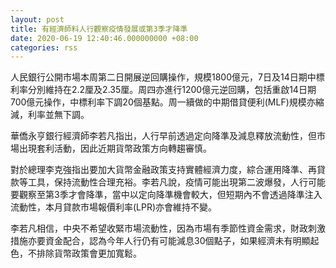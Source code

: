 ```yaml
---
layout: post
title: 有經濟師料人行觀察疫情發展或第3季才降準
date: 2020-06-19 12:40:46.000000000 +08:00
categories: rss
---
```


人民銀行公開市場本周第二日開展逆回購操作，規模1800億元，7日及14日期中標利率分別維持在2.2厘及2.35厘。周四亦進行1200億元逆回購，包括重啟14日期700億元操作，中標利率下調20個基點。周一續做的中期借貸便利(MLF)規模亦縮減，利率並無下調。

華僑永亨銀行經濟師李若凡指出，人行早前透過定向降準及減息釋放流動性，但市場出現套利活動，因此近期貨幣政策方向轉趨審慎。

對於總理李克強指出要加大貨幣金融政策支持實體經濟力度，綜合運用降準、再貸款等工具，保持流動性合理充裕。李若凡說，疫情可能出現第二波爆發，人行可能要觀察至第3季才會降準，當中以定向降準機會較大，但短期內不會透過降準注入流動性，本月貸款市場報價利率(LPR)亦會維持不變。

李若凡相信，中央不希望收緊市場流動性，因為市場有季節性資金需求，財政刺激措施亦要資金配合，認為今年人行仍有可能減息30個點子，如果經濟未有明顯起色，不排除貨幣政策會更加寬鬆。
